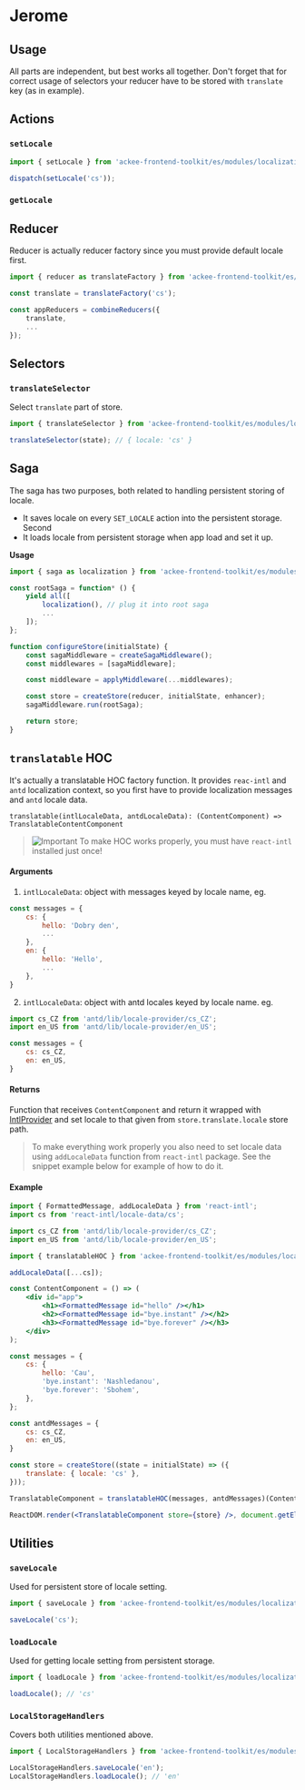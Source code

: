 # Jerome

## Usage

All parts are independent, but best works all together. Don't forget that for correct usage of selectors your reducer have to be stored with `translate` key (as in example).

## Actions

### `setLocale`

```js
import { setLocale } from 'ackee-frontend-toolkit/es/modules/localization';

dispatch(setLocale('cs'));
```

### `getLocale`


## Reducer

Reducer is actually reducer factory since you must provide default locale first.

```js
import { reducer as translateFactory } from 'ackee-frontend-toolkit/es/modules/localization';

const translate = translateFactory('cs');

const appReducers = combineReducers({
    translate,
    ...
});

```

## Selectors

### `translateSelector`

Select `translate` part of store.

```js
import { translateSelector } from 'ackee-frontend-toolkit/es/modules/localization';

translateSelector(state); // { locale: 'cs' }

```

## Saga

The saga has two purposes, both related to handling persistent storing of locale. 

* It saves locale on every `SET_LOCALE` action into the persistent storage. Second
* It loads locale from persistent storage when app load and set it up.

**Usage**

```js
import { saga as localization } from 'ackee-frontend-toolkit/es/modules/localization';

const rootSaga = function* () {
    yield all([
        localization(), // plug it into root saga
        ...
    ]);
};

function configureStore(initialState) {
    const sagaMiddleware = createSagaMiddleware();
    const middlewares = [sagaMiddleware];

    const middleware = applyMiddleware(...middlewares);

    const store = createStore(reducer, initialState, enhancer);
    sagaMiddleware.run(rootSaga);

    return store;
}
```


## `translatable` HOC

It's actually a translatable HOC factory function. It provides `reac-intl` and `antd` localization context, so you first have to provide localization messages and `antd` locale data.

`translatable(intlLocaleData, antdLocaleData): (ContentComponent) => TranslatableContentComponent`

> ![Important](../../../docs/alert-icon.png "Improtant note")
To make HOC works properly, you must have `react-intl` installed just once!

#### Arguments
1. `intlLocaleData`: object with messages keyed by locale name, eg.


```js
const messages = {
    cs: {
        hello: 'Dobry den',
        ...
    },
    en: {
        hello: 'Hello',
        ...
    },
}
```

2. `intlLocaleData`: object with antd locales keyed by locale name. eg.

```js
import cs_CZ from 'antd/lib/locale-provider/cs_CZ';
import en_US from 'antd/lib/locale-provider/en_US';

const messages = {
    cs: cs_CZ,
    en: en_US,
}
```

#### Returns
Function that receives `ContentComponent` and return it wrapped with [IntlProvider](https://github.com/yahoo/react-intl/wiki/Components#intlprovider) and set locale to that given from
`store.translate.locale` store path.

> To make everything work properly you also need to set locale data using `addLocaleData` function from
`react-intl` package. See the snippet example below for example of how to do it.

#### Example

```jsx
import { FormattedMessage, addLocaleData } from 'react-intl';
import cs from 'react-intl/locale-data/cs';

import cs_CZ from 'antd/lib/locale-provider/cs_CZ';
import en_US from 'antd/lib/locale-provider/en_US';

import { translatableHOC } from 'ackee-frontend-toolkit/es/modules/localization';

addLocaleData([...cs]);

const ContentComponent = () => (
    <div id="app">
        <h1><FormattedMessage id="hello" /></h1>
        <h2><FormattedMessage id="bye.instant" /></h2>
        <h3><FormattedMessage id="bye.forever" /></h3>
    </div>
);

const messages = {
    cs: {
        hello: 'Cau',
        'bye.instant': 'Nashledanou',
        'bye.forever': 'Sbohem',
    },
};

const antdMessages = {
    cs: cs_CZ,
    en: en_US,
}

const store = createStore((state = initialState) => ({
    translate: { locale: 'cs' },
}));

TranslatableComponent = translatableHOC(messages, antdMessages)(ContentComponent);

ReactDOM.render(<TranslatableComponent store={store} />, document.getElementById('app'));
```

## Utilities

### `saveLocale`

Used for persistent store of locale setting.

```js
import { saveLocale } from 'ackee-frontend-toolkit/es/modules/localization';

saveLocale('cs');
```

### `loadLocale`

Used for getting locale setting from persistent storage.

```js
import { loadLocale } from 'ackee-frontend-toolkit/es/modules/localization';

loadLocale(); // 'cs'
```

### `LocalStorageHandlers`

Covers both utilities mentioned above.

```js
import { LocalStorageHandlers } from 'ackee-frontend-toolkit/es/modules/localization';

LocalStorageHandlers.saveLocale('en');
LocalStorageHandlers.loadLocale(); // 'en'
```


